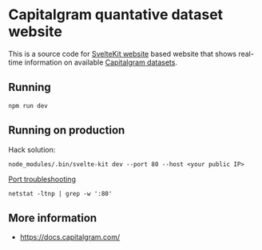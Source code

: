# Capitalgram quantative dataset website

This is a source code for [SvelteKit website](https://kit.svelte.dev/docs) based website that shows real-time information on available [Capitalgram datasets](https://mightyeagle.capitalgram.com/datasets).

## Running

```shell
npm run dev
```

## Running on production

Hack solution:

```shell
node_modules/.bin/svelte-kit dev --port 80 --host <your public IP>
```

[Port troubleshooting](https://www.tecmint.com/find-out-which-process-listening-on-a-particular-port/)

```shell
netstat -ltnp | grep -w ':80' 
```

## More information

* https://docs.capitalgram.com/